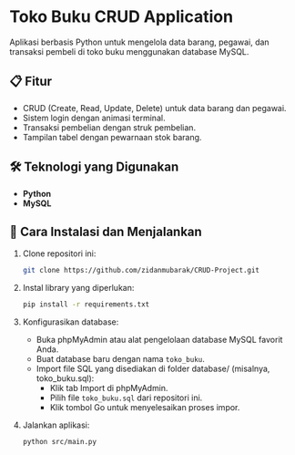 # Toko Buku CRUD Application

Aplikasi berbasis Python untuk mengelola data barang, pegawai, dan transaksi pembeli di toko buku menggunakan database MySQL.

## 📋 Fitur
- CRUD (Create, Read, Update, Delete) untuk data barang dan pegawai.
- Sistem login dengan animasi terminal.
- Transaksi pembelian dengan struk pembelian.
- Tampilan tabel dengan pewarnaan stok barang.

## 🛠️ Teknologi yang Digunakan
- **Python**
- **MySQL**


## 🔧 Cara Instalasi dan Menjalankan
1. Clone repositori ini:
   ```bash
   git clone https://github.com/zidanmubarak/CRUD-Project.git

2. Instal library yang diperlukan:
    ```bash
    pip install -r requirements.txt

3. Konfigurasikan database:
    - Buka phpMyAdmin atau alat pengelolaan database MySQL favorit Anda.
    - Buat database baru dengan nama `toko_buku`.
    - Import file SQL yang disediakan di folder database/ (misalnya, toko_buku.sql):
        - Klik tab Import di phpMyAdmin.
        - Pilih file `toko_buku.sql` dari repositori ini.
        - Klik tombol Go untuk menyelesaikan proses impor.

4. Jalankan aplikasi:
    ```bash
    python src/main.py
